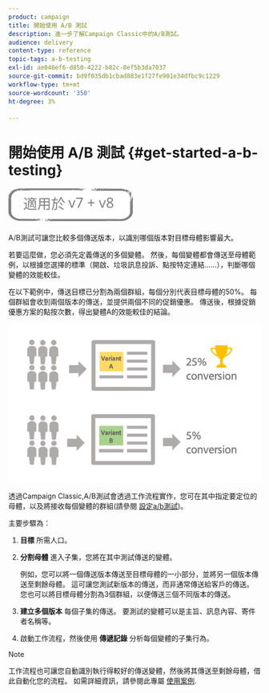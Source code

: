 ```yaml
---
product: campaign
title: 開始使用 A/B 測試
description: 進一步了解Campaign Classic中的A/B測試。
audience: delivery
content-type: reference
topic-tags: a-b-testing
exl-id: ae046ef6-d850-4222-b82c-8ef5b3da7037
source-git-commit: bd9f035db1cbad883e1f27fe901e34dfbc9c1229
workflow-type: tm+mt
source-wordcount: '350'
ht-degree: 3%

---
```


# 開始使用 A/B 測試 {#get-started-a-b-testing}

![](../../assets/common.svg)

A/B測試可讓您比較多個傳送版本，以識別哪個版本對目標母體影響最大。

若要這麼做，您必須先定義傳送的多個變體。 然後，每個變體都會傳送至母體範例，以根據您選擇的標準（開啟、垃圾訊息投訴、點按特定連結……），判斷哪個變體的效能較佳。

在以下範例中，傳送目標已分割為兩個群組，每個分別代表目標母體的50%。 每個群組會收到兩個版本的傳送，並提供兩個不同的促銷優惠。 傳送後，根據促銷優惠方案的點按次數，得出變體A的效能較佳的結論。

![](assets/a-b-testing-schema.png)

透過Campaign Classic,A/B測試會透過工作流程實作，您可在其中指定要定位的母體，以及將接收每個變體的群組(請參閱 [設定a/b測試](configuring-a-b-testing.md))。

主要步驟為：

1. **目標** 所需人口。
1. **分割母體** 進入子集，您將在其中測試傳送的變體。

   例如，您可以將一個傳送版本傳送至目標母體的一小部分，並將另一個版本傳送至剩餘母體。 這可讓您測試新版本的傳送，而非通常傳送給客戶的傳送。 您也可以將目標母體分割為3個群組，以便傳送三個不同版本的傳送。

1. **建立多個版本** 每個子集的傳送。 要測試的變體可以是主旨、訊息內容、寄件者名稱等。
1. 啟動工作流程，然後使用 **傳遞記錄** 分析每個變體的子集行為。

>[!NOTE]
>
>工作流程也可讓您自動識別執行得較好的傳送變體，然後將其傳送至剩餘母體，借此自動化您的流程。 如需詳細資訊，請參閱此專屬 [使用案例](a-b-testing-use-case.md).
